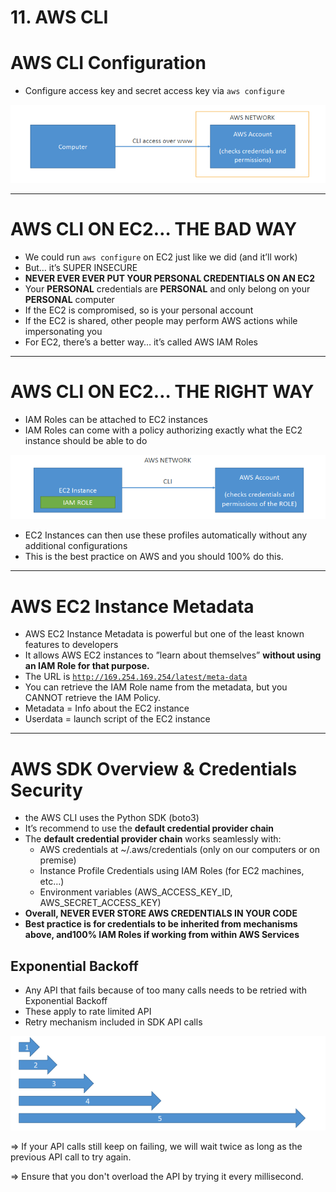 # 11. AWS CLI

# AWS CLI Configuration

- Configure access key and secret access key via `aws configure`

![11%20AWS%20CLI/Untitled.png](11%20AWS%20CLI/Untitled.png)

---

# AWS CLI ON EC2… THE BAD WAY

- We could run `aws configure` on EC2 just like we did (and it’ll work)
- But… it’s SUPER INSECURE
- **NEVER EVER EVER PUT YOUR PERSONAL CREDENTIALS ON AN EC2**
- Your **PERSONAL** credentials are **PERSONAL** and only belong on your **PERSONAL** computer
- If the EC2 is compromised, so is your personal account
- If the EC2 is shared, other people may perform AWS actions while impersonating you
- For EC2, there’s a better way… it’s called AWS IAM Roles

---

# AWS CLI ON EC2… THE RIGHT WAY

- IAM Roles can be attached to EC2 instances
- IAM Roles can come with a policy authorizing exactly what the EC2 instance should be able to do

![11%20AWS%20CLI/Untitled%201.png](11%20AWS%20CLI/Untitled%201.png)

- EC2 Instances can then use these profiles automatically without any additional configurations
- This is the best practice on AWS and you should 100% do this.

---

# AWS EC2 Instance Metadata

- AWS EC2 Instance Metadata is powerful but one of the least known features to developers
- It allows AWS EC2 instances to ”learn about themselves” **without using an IAM Role for that purpose.**
- The URL is [`http://169.254.169.254/latest/meta-data`](http://169.254.169.254/latest/meta-data)
- You can retrieve the IAM Role name from the metadata, but you CANNOT retrieve the IAM Policy.
- Metadata = Info about the EC2 instance
- Userdata = launch script of the EC2 instance

---

# AWS SDK Overview & Credentials Security

- the AWS CLI uses the Python SDK (boto3)
- It’s recommend to use the **default credential provider chain**
- The **default credential provider chain** works seamlessly with:
    - AWS credentials at ~/.aws/credentials (only on our computers or on premise)
    - Instance Profile Credentials using IAM Roles (for EC2 machines, etc…)
    - Environment variables (AWS_ACCESS_KEY_ID, AWS_SECRET_ACCESS_KEY)
- **Overall, NEVER EVER STORE AWS CREDENTIALS IN YOUR CODE**
- **Best practice is for credentials to be inherited from mechanisms above, and100% IAM Roles if working from within AWS Services**

## Exponential Backoff

- Any API that fails because of too many calls needs to be retried with Exponential Backoff
- These apply to rate limited API
- Retry mechanism included in SDK API calls

![11%20AWS%20CLI/Untitled%202.png](11%20AWS%20CLI/Untitled%202.png)

⇒ If your API calls still keep on failing, we will wait twice as long as the previous API call to try again.

⇒ Ensure that you don't overload the API by trying it every millisecond.